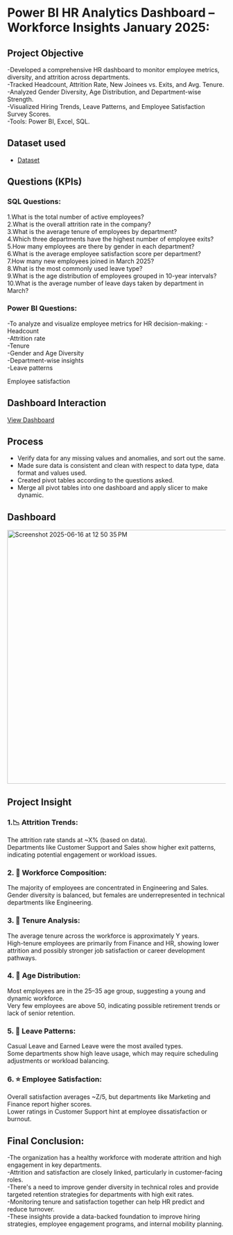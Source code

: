 

# Power BI HR Analytics Dashboard – Workforce Insights January 2025:


## Project Objective
-Developed a comprehensive HR dashboard to monitor employee metrics, diversity, and attrition
across departments.  
-Tracked Headcount, Attrition Rate, New Joinees vs. Exits, and Avg. Tenure.  
-Analyzed Gender Diversity, Age Distribution, and Department-wise Strength.  
-Visualized Hiring Trends, Leave Patterns, and Employee Satisfaction Survey Scores.  
-Tools: Power BI, Excel, SQL.

 
## Dataset used
- <a href="https://github.com/Ankip007/Power-BI-HR-Analytics-Dashboard-Workforce-Insights-January-2025/blob/main/HR_Analytics_March2025.xlsx">Dataset</a>

## Questions (KPIs)    
### SQL Questions:  
1.What is the total number of active employees?  
2.What is the overall attrition rate in the company?  
3.What is the average tenure of employees by department?  
4.Which three departments have the highest number of employee exits?  
5.How many employees are there by gender in each department?  
6.What is the average employee satisfaction score per department?  
7.How many new employees joined in March 2025?  
8.What is the most commonly used leave type?  
9.What is the age distribution of employees grouped in 10-year intervals?  
10.What is the average number of leave days taken by department in March?  
### Power BI Questions:  
-To analyze and visualize employee metrics for HR decision-making:
-Headcount  
-Attrition rate  
-Tenure  
-Gender and Age Diversity  
-Department-wise insights  
-Leave patterns  

Employee satisfaction
## Dashboard Interaction
<a href="https://github.com/Ankip007/Power-B-I-write-cancellation-analysis/blob/main/OLA%20dashboards.jpg">View Dashboard</a>

## Process
- Verify data for any missing values and anomalies, and sort out the same.
- Made sure data is consistent and clean with respect to data type, data format and values used.
- Created pivot tables according to the questions asked.
- Merge all pivot tables into one dashboard and apply slicer to make dynamic.

## Dashboard
<img width="585" alt="Screenshot 2025-06-16 at 12 50 35 PM" src="https://github.com/user-attachments/assets/f61d5d61-42a6-4ad6-a852-b5027dd826d7" />

 
## Project Insight  
### 1.📉 Attrition Trends:  
The attrition rate stands at ~X% (based on data).  
Departments like Customer Support and Sales show higher exit patterns, indicating potential engagement or workload issues.  
### 2. 👥 Workforce Composition:  
The majority of employees are concentrated in Engineering and Sales.  
Gender diversity is balanced, but females are underrepresented in technical departments like Engineering.  
### 3. 📅 Tenure Analysis:  
The average tenure across the workforce is approximately Y years.  
High-tenure employees are primarily from Finance and HR, showing lower attrition and possibly stronger job satisfaction or career development pathways.  
### 4. 🧓 Age Distribution:  
Most employees are in the 25–35 age group, suggesting a young and dynamic workforce.  
Very few employees are above 50, indicating possible retirement trends or lack of senior retention.  
### 5. 🌴 Leave Patterns:  
Casual Leave and Earned Leave were the most availed types.  
Some departments show high leave usage, which may require scheduling adjustments or workload balancing.  
### 6. ⭐ Employee Satisfaction:  
Overall satisfaction averages ~Z/5, but departments like Marketing and Finance report higher scores.  
Lower ratings in Customer Support hint at employee dissatisfaction or burnout.  

## Final Conclusion:

-The organization has a healthy workforce with moderate attrition and high engagement in key departments.  
-Attrition and satisfaction are closely linked, particularly in customer-facing roles.  
-There's a need to improve gender diversity in technical roles and provide targeted retention strategies for departments with high exit rates.  
-Monitoring tenure and satisfaction together can help HR predict and reduce turnover.  
-These insights provide a data-backed foundation to improve hiring strategies, employee engagement programs, and internal mobility planning.  



